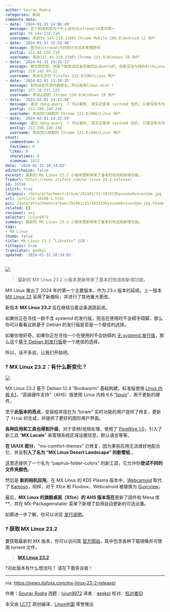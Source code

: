 ```yaml
---
author: Sourav Rudra
categories: 新闻
comments_data:
- date: '2024-01-31 14:06:49'
  message: 这个系统到底为个什么会在distrowatch常年第一
  postip: 39.144.218.210
  username: 来自39.144.218.210的 Chrome Mobile 108.0|Android 13 用户
- date: '2024-01-31 15:59:40'
  message: 因为distrowatch的统计方式本来很野鸡
  postip: 111.48.159.210
  username: 来自111.48.159.210的 Chrome 121.0|Windows 10 用户
- date: '2024-01-31 19:25:22'
  message: 我也很奇怪，但是下载尝试后发现做的比ubuntu好。但是没法与我的ArchLinux比
  postip: 219.142.99.22
  username: 来自北京的 Firefox 122.0|GNU/Linux 用户
- date: '2024-02-01 11:10:35'
  message: 有粉丝在不停的刷排名，所以我用linux mint !
  postip: 223.10.231.125
  username: 来自山西的 Chrome 120.0|Windows 10 用户
- date: '2024-02-01 14:22:58'
  message: 通过 dpkg-query -l 可以看到, 其实还是有 systemd 包的, 只是没有作为 init.
  postip: 222.209.148.248
  username: 来自四川成都的 Chrome 121.0|GNU/Linux 用户
- date: '2024-02-01 14:22:59'
  message: 通过 dpkg-query -l 可以看到, 其实还是有 systemd 包的, 只是没有作为 init.
  postip: 222.209.148.248
  username: 来自四川成都的 Chrome 121.0|GNU/Linux 用户
count:
  commentnum: 6
  favtimes: 0
  likes: 0
  sharetimes: 0
  viewnum: 1813
date: '2024-01-31 10:34:02'
editorchoice: false
excerpt: 最新的 MX Linux 23.2 小版本更新带来了基本的改进和新增功能。
fromurl: https://news.itsfoss.com/mx-linux-23-2-release/
id: 16598
islctt: true
largepic: /data/attachment/album/202401/31/103333byvuvmo6vzusn2pm.jpg
url: /article-16598-1.html
pic: /data/attachment/album/202401/31/103333byvuvmo6vzusn2pm.jpg.thumb.jpg
related: []
reviewer: wxy
selector: lujun9972
summary: 最新的 MX Linux 23.2 小版本更新带来了基本的改进和新增功能。
tags:
- MX Linux
thumb: false
title: MX Linux 23.2 “Libretto” 已来！
titlepic: true
translator: geekpi
updated: '2024-01-31 10:34:02'
---
```


![](/data/attachment/album/202401/31/103333byvuvmo6vzusn2pm.jpg)



> 
> 最新的 MX Linux 23.2 小版本更新带来了基本的改进和新增功能。
> 
> 
> 


MX Linux 推出了 2024 年的第一个主要版本，作为 23.x 版本的延续。上一版本 [MX Linux 23](https://news.itsfoss.com/mx-linux-23-release/) 采用了新徽标，并进行了其他重大更改。


新版本 **MX Linux 23.2** 旨在继续沿着这条道路前进。


如果你正在寻找一款不含 systemd 的发行版，而且在使用时不会碍手碍脚，那么你可以看看这款基于 Debian 的发行版是否是一个极佳的选择。


如果你很好奇，如果你正在寻找一个在使用时不会妨碍的 [无 systemd 发行版](https://itsfoss.com/systemd-free-distros/)，那么这个[基于 Debian 的发行版](https://itsfoss.com/debian-based-distros/)是一个绝佳的选择。


所以，话不多说，让我们开始吧。


### ? MX Linux 23.2：有什么新变化？


![](/data/attachment/album/202401/31/103403wpfr6fpx6pfv6c5m.jpg)


MX Linux 23.2 基于 Debian 12.4 “Bookworm” 基础构建，标准版使用 [Linux 内核 6.1](https://news.itsfoss.com/linux-kernel-6-1-release/)，“高级硬件支持”（AHS）版使用 Linux 内核 6.6 “[liquix](https://liquorix.net/)”，用于更新的硬件。


至于**此版本的亮点**，安装程序现在为 “toram” 实时功能的用户提供了修复，更新了 `fstab` 的生成，并提供了更好的图形用户界面。


**各种应用和工具也得到升级**，对于音频/视频处理，使用了 [PipeWire 1.0](https://gitlab.freedesktop.org/pipewire/pipewire/-/releases/1.0.0)，引入了新工具 “**MX Locale**” 来管理系统区域设置信息，默认语言等等。


**在 UI/UX 部分**，“mx-comfort-themes” 已修复，因为某些应用无法很好地配合它，并且**引入了名为 “MX Linux Desert Landscape” 的新壁纸** 。


这里还提供了一个名为 “papirus-folder-colors” 的新工具，它允许你**尝试不同的文件夹颜色**。


然后是 **新的相机应用**。在 MX Linux 的 KDE Plasma 版本中，[Webcamoid](https://webcamoid.github.io/) 取代了 [Kamoso](https://apps.kde.org/kamoso/)，同样，对于 Xfce 和 Fluxbox，Webcamoid 被替换为 [Guvcview](https://guvcview.sourceforge.net/)。


最后，**MX Linux 的旗舰桌面（Xfce）的 AHS 版本现在**更新了固件和 Mesa 库\*\*，并在 MX-Packageinstaller 菜单下新增了启用自动更新的可选设置。


如需进一步了解，你可以浏览 [发行说明](https://mxlinux.org/blog/mx-23-2-libretto-released/)。


### ? 获取 MX Linux 23.2


要获取最新的 MX 版本，你可以访问其 [官方网站](https://mxlinux.org/download-links/)，其中包含各种下载镜像并可使用 torrent 文件。



> 
> **[MX Linux 23.2](https://mxlinux.org/download-links/)**
> 
> 
> 


?对此版本有什么想法吗？ 请在下面告诉我！




---


via: <https://news.itsfoss.com/mx-linux-23-2-release/>


作者：[Sourav Rudra](https://news.itsfoss.com/author/sourav/) 选题：[lujun9972](https://github.com/lujun9972) 译者：[geekpi](https://github.com/geekpi) 校对：[校对者ID](https://github.com/%E6%A0%A1%E5%AF%B9%E8%80%85ID)


本文由 [LCTT](https://github.com/LCTT/TranslateProject) 原创编译，[Linux中国](https://linux.cn/) 荣誉推出